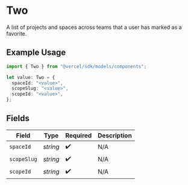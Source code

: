 # Two

A list of projects and spaces across teams that a user has marked as a favorite.

## Example Usage

```typescript
import { Two } from "@vercel/sdk/models/components";

let value: Two = {
  spaceId: "<value>",
  scopeSlug: "<value>",
  scopeId: "<value>",
};
```

## Fields

| Field              | Type               | Required           | Description        |
| ------------------ | ------------------ | ------------------ | ------------------ |
| `spaceId`          | *string*           | :heavy_check_mark: | N/A                |
| `scopeSlug`        | *string*           | :heavy_check_mark: | N/A                |
| `scopeId`          | *string*           | :heavy_check_mark: | N/A                |